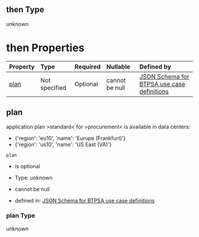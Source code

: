 ## then Type

unknown

# then Properties

| Property      | Type          | Required | Nullable       | Defined by                                                                                                                                                                                                                                      |
| :------------ | :------------ | :------- | :------------- | :---------------------------------------------------------------------------------------------------------------------------------------------------------------------------------------------------------------------------------------------- |
| [plan](#plan) | Not specified | Optional | cannot be null | [JSON Schema for BTPSA use case definitions](btpsa-usecase-properties-services-items-allof-2-then-allof-40-then-allof-0-then-properties-plan.md "undefined#/properties/services/items/allOf/2/then/allOf/40/then/allOf/0/then/properties/plan") |

## plan

application plan >standard< for >procurement< is available in data centers:

*   {'region': 'eu10', 'name': 'Europe (Frankfurt)'}
*   {'region': 'us10', 'name': 'US East (VA)'}

`plan`

*   is optional

*   Type: unknown

*   cannot be null

*   defined in: [JSON Schema for BTPSA use case definitions](btpsa-usecase-properties-services-items-allof-2-then-allof-40-then-allof-0-then-properties-plan.md "undefined#/properties/services/items/allOf/2/then/allOf/40/then/allOf/0/then/properties/plan")

### plan Type

unknown

